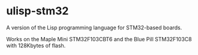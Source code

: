 # ulisp-stm32
A version of the Lisp programming language for STM32-based boards.

Works on the Maple Mini STM32F103CBT6 and the Blue Pill STM32F103C8 with 128Kbytes of flash.
